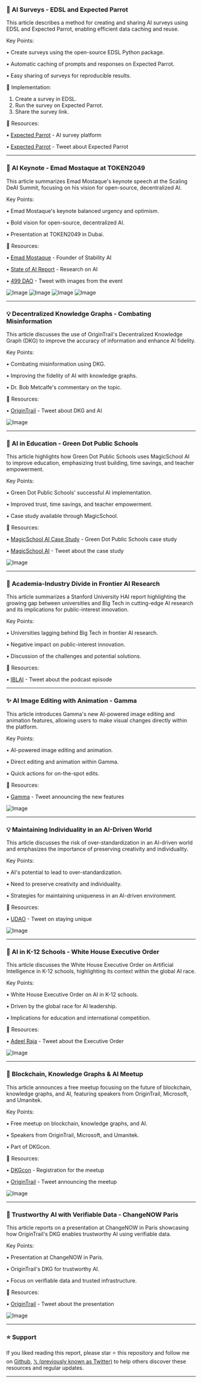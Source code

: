 ### 🚀 AI Surveys - EDSL and Expected Parrot

This article describes a method for creating and sharing AI surveys using EDSL and Expected Parrot, enabling efficient data caching and reuse.

Key Points:

• Create surveys using the open-source EDSL Python package.


• Automatic caching of prompts and responses on Expected Parrot.


• Easy sharing of surveys for reproducible results.


🚀 Implementation:

1. Create a survey in EDSL.
2. Run the survey on Expected Parrot.
3. Share the survey link.


🔗 Resources:

• [Expected Parrot](https://x.com/ExpectedParrot) - AI survey platform


• [Expected Parrot](https://x.com/ExpectedParrot/status/1917950570045771823) - Tweet about Expected Parrot


---

### 🤖 AI Keynote - Emad Mostaque at TOKEN2049

This article summarizes Emad Mostaque's keynote speech at the Scaling DeAI Summit, focusing on his vision for open-source, decentralized AI.

Key Points:

• Emad Mostaque's keynote balanced urgency and optimism.


• Bold vision for open-source, decentralized AI.


• Presentation at TOKEN2049 in Dubai.


🔗 Resources:

• [Emad Mostaque](https://x.com/EMostaque) - Founder of Stability AI


• [State of AI Report](https://x.com/ii_posts) -  Research on AI


• [499 DAO](https://x.com/499_DAO/status/1917513819288658153) - Tweet with images from the event


![Image](https://pbs.twimg.com/media/Gpxgi7eaYAIC5y8?format=jpg&name=360x360)
![Image](https://pbs.twimg.com/media/GpxgjyYaoAALLfd?format=jpg&name=360x360)
![Image](https://pbs.twimg.com/media/GpxglnaaYAIaRFr?format=jpg&name=360x360)
![Image](https://pbs.twimg.com/media/GpxgmmAbQAAFCMG?format=jpg&name=360x360)

---

### 💡 Decentralized Knowledge Graphs - Combating Misinformation

This article discusses the use of OriginTrail's Decentralized Knowledge Graph (DKG) to improve the accuracy of information and enhance AI fidelity.

Key Points:

• Combating misinformation using DKG.


• Improving the fidelity of AI with knowledge graphs.


• Dr. Bob Metcalfe's commentary on the topic.


🔗 Resources:

• [OriginTrail](https://x.com/origin_trail/status/1778682242446881191) - Tweet about DKG and AI


![Image](https://pbs.twimg.com/ext_tw_video_thumb/1778681398519373824/pu/img/KNmitA05F82Jb_3_.jpg)

---

### 🚀 AI in Education - Green Dot Public Schools

This article highlights how Green Dot Public Schools uses MagicSchool AI to improve education, emphasizing trust building, time savings, and teacher empowerment.

Key Points:

• Green Dot Public Schools' successful AI implementation.


• Improved trust, time savings, and teacher empowerment.


• Case study available through MagicSchool.


🔗 Resources:

• [MagicSchool AI Case Study](https://magicschool.ai/case-studies/green-dot-public-schools) - Green Dot Public Schools case study


• [MagicSchool AI](https://x.com/magicschoolai/status/1916915648447353264) - Tweet about the case study


![Image](https://pbs.twimg.com/amplify_video_thumb/1916904523731206144/img/xv4uvmKzFa7081bD.jpg)

---

### 🤖 Academia-Industry Divide in Frontier AI Research

This article summarizes a Stanford University HAI report highlighting the growing gap between universities and Big Tech in cutting-edge AI research and its implications for public-interest innovation.

Key Points:

• Universities lagging behind Big Tech in frontier AI research.


• Negative impact on public-interest innovation.


• Discussion of the challenges and potential solutions.


🔗 Resources:

• [IBLAI](https://x.com/iblai_/status/1916903990778056839) - Tweet about the podcast episode


---

### ✨ AI Image Editing with Animation - Gamma

This article introduces Gamma's new AI-powered image editing and animation features, allowing users to make visual changes directly within the platform.

Key Points:

• AI-powered image editing and animation.


• Direct editing and animation within Gamma.


• Quick actions for on-the-spot edits.


🔗 Resources:

• [Gamma](https://x.com/MeetGamma/status/1916896908787986624) - Tweet announcing the new features


![Image](https://pbs.twimg.com/amplify_video_thumb/1916895958526562304/img/TsBbGhG8Wi-ipmR5.jpg)


---

### 💡 Maintaining Individuality in an AI-Driven World

This article discusses the risk of over-standardization in an AI-driven world and emphasizes the importance of preserving creativity and individuality.

Key Points:

• AI's potential to lead to over-standardization.


• Need to preserve creativity and individuality.


• Strategies for maintaining uniqueness in an AI-driven environment.


🔗 Resources:

• [UDAO](https://x.com/udao_official/status/1915783101462057340) - Tweet on staying unique


![Image](https://pbs.twimg.com/media/GpY6k8gWIAEE1yL?format=jpg&name=small)


---

### 🤖 AI in K-12 Schools - White House Executive Order

This article discusses the White House Executive Order on Artificial Intelligence in K-12 schools, highlighting its context within the global AI race.

Key Points:

• White House Executive Order on AI in K-12 schools.


• Driven by the global race for AI leadership.


• Implications for education and international competition.


🔗 Resources:

• [Adeel Raja](https://x.com/adeelorama/status/1915760963024027744) - Tweet about the Executive Order


![Image](https://pbs.twimg.com/media/GpYmRyVaYAAZVX7?format=png&name=small)


---

### 🚀 Blockchain, Knowledge Graphs & AI Meetup

This article announces a free meetup focusing on the future of blockchain, knowledge graphs, and AI, featuring speakers from OriginTrail, Microsoft, and Umanitek.

Key Points:

• Free meetup on blockchain, knowledge graphs, and AI.


• Speakers from OriginTrail, Microsoft, and Umanitek.


• Part of DKGcon.


🔗 Resources:

• [DKGcon](http://dkgcon.ai) - Registration for the meetup


• [OriginTrail](https://x.com/origin_trail/status/1915423353684238362) - Tweet announcing the meetup


![Image](https://pbs.twimg.com/media/GpTzOTkXkAALio6?format=jpg&name=small)

---

### 🤖 Trustworthy AI with Verifiable Data - ChangeNOW Paris

This article reports on a presentation at ChangeNOW in Paris showcasing how OriginTrail's DKG enables trustworthy AI using verifiable data.

Key Points:

• Presentation at ChangeNOW in Paris.


• OriginTrail's DKG for trustworthy AI.


• Focus on verifiable data and trusted infrastructure.


🔗 Resources:

• [OriginTrail](https://x.com/origin_trail/status/1915700544141767101) - Tweet about the presentation


![Image](https://pbs.twimg.com/media/GpXu57xWYAAbfpj?format=jpg&name=small)


---

### ⭐️ Support

If you liked reading this report, please star ⭐️ this repository and follow me on [Github](https://github.com/Drix10), [𝕏 (previously known as Twitter)](https://x.com/DRIX_10_) to help others discover these resources and regular updates.

---